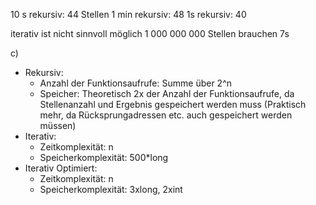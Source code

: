 10 s rekursiv: 44 Stellen
1 min rekursiv: 48
1s rekursiv: 40

iterativ ist nicht sinnvoll möglich
1 000 000 000 Stellen brauchen 7s

c)
- Rekursiv:
	- Anzahl der Funktionsaufrufe: Summe über 2^n
	- Speicher: Theoretisch 2x der Anzahl der Funktionsaufrufe, da Stellenanzahl und Ergebnis gespeichert werden muss (Praktisch mehr, da Rücksprungadressen etc. auch gespeichert werden müssen)
- Iterativ:
	- Zeitkomplexität: n
	- Speicherkomplexität: 500*long
- Iterativ Optimiert:
	- Zeitkomplexität: n
	- Speicherkomplexität: 3xlong, 2xint
